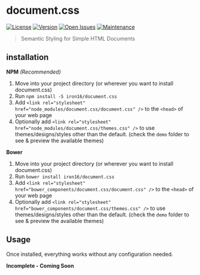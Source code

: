 document.css
=========

[![License][license-img]][license-url]
[![Version][version-img]][version-url]
[![Open Issues][issues-img]][issues-url]
[![Maintenance](https://img.shields.io/maintenance/yes/2016.svg)][issues-url]

> Semantic Styling for Simple HTML Documents

## installation

**NPM** *(Recommended)*

1. Move into your project directory (or wherever you want to install document.css)
2. Run `npm install -S iron16/document.css`
3. Add `<link rel="stylesheet" href="node_modules/document.css/document.css" />` to the `<head>` of your web page
4. Optionally add `<link rel="stylesheet" href="node_modules/document.css/themes.css" />` to use themes/designs/styles other than the default. (check the `demo` folder to see & preview the available themes)

**Bower**

1. Move into your project directory (or wherever you want to install document.css)
2. Run `bower install iron16/document.css`
3. Add `<link rel="stylesheet" href="bower_components/document.css/document.css" />` to the `<head>` of your web page
4. Optionally add `<link rel="stylesheet" href="bower_components/document.css/themes.css" />` to use themes/designs/styles other than the default. (check the `demo` folder to see & preview the available themes)

## Usage
Once installed, everything works without any configuration needed.

**Incomplete - Coming Soon**

[license-url]: https://github.com/iron16/document.css/blob/master/LICENSE
[license-img]: https://img.shields.io/github/license/iron16/document.css.svg

[version-url]: https://github.com/iron16/document.css/releases
[version-img]: https://img.shields.io/github/release/iron16/document.css.svg

[issues-url]: https://github.com/iron16/document.css/issues
[issues-img]: http://img.shields.io/github/issues/iron16/document.css.svg
